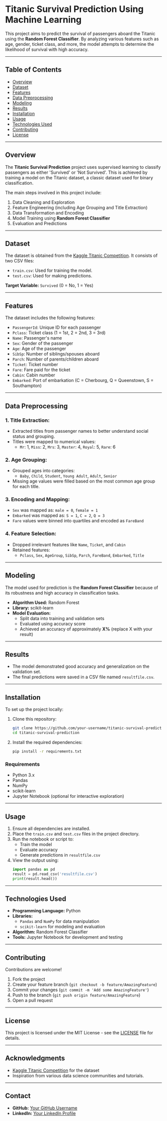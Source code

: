 # Titanic Survival Prediction Using Machine Learning

This project aims to predict the survival of passengers aboard the Titanic using the **Random Forest Classifier**. By analyzing various features such as age, gender, ticket class, and more, the model attempts to determine the likelihood of survival with high accuracy.

---

## Table of Contents
- [Overview](#overview)
- [Dataset](#dataset)
- [Features](#features)
- [Data Preprocessing](#data-preprocessing)
- [Modeling](#modeling)
- [Results](#results)
- [Installation](#installation)
- [Usage](#usage)
- [Technologies Used](#technologies-used)
- [Contributing](#contributing)
- [License](#license)

---

## Overview
The **Titanic Survival Prediction** project uses supervised learning to classify passengers as either 'Survived' or 'Not Survived'. This is achieved by training a model on the Titanic dataset, a classic dataset used for binary classification.

The main steps involved in this project include:
1. Data Cleaning and Exploration
2. Feature Engineering (including Age Grouping and Title Extraction)
3. Data Transformation and Encoding
4. Model Training using **Random Forest Classifier**
5. Evaluation and Predictions

---

## Dataset
The dataset is obtained from the [Kaggle Titanic Competition](https://www.kaggle.com/c/titanic/data). It consists of two CSV files:
- `train.csv`: Used for training the model.
- `test.csv`: Used for making predictions.

**Target Variable:** `Survived` (0 = No, 1 = Yes)

---

## Features
The dataset includes the following features:
- `PassengerId`: Unique ID for each passenger
- `Pclass`: Ticket class (1 = 1st, 2 = 2nd, 3 = 3rd)
- `Name`: Passenger's name
- `Sex`: Gender of the passenger
- `Age`: Age of the passenger
- `SibSp`: Number of siblings/spouses aboard
- `Parch`: Number of parents/children aboard
- `Ticket`: Ticket number
- `Fare`: Fare paid for the ticket
- `Cabin`: Cabin number
- `Embarked`: Port of embarkation (C = Cherbourg, Q = Queenstown, S = Southampton)

---

## Data Preprocessing
### 1. Title Extraction:
- Extracted titles from passenger names to better understand social status and grouping.
- Titles were mapped to numerical values:
  - `Mr`: 1, `Miss`: 2, `Mrs`: 3, `Master`: 4, `Royal`: 5, `Rare`: 6

### 2. Age Grouping:
- Grouped ages into categories:
  - `Baby`, `Child`, `Student`, `Young Adult`, `Adult`, `Senior`
- Missing age values were filled based on the most common age group for each title.

### 3. Encoding and Mapping:
- `Sex` was mapped as: `male = 0`, `female = 1`
- `Embarked` was mapped as: `S = 1`, `C = 2`, `Q = 3`
- `Fare` values were binned into quartiles and encoded as `FareBand`

### 4. Feature Selection:
- Dropped irrelevant features like `Name`, `Ticket`, and `Cabin`
- Retained features:
  - `Pclass`, `Sex`, `AgeGroup`, `SibSp`, `Parch`, `FareBand`, `Embarked`, `Title`

---

## Modeling
The model used for prediction is the **Random Forest Classifier** because of its robustness and high accuracy in classification tasks.

- **Algorithm Used:** Random Forest
- **Library:** scikit-learn
- **Model Evaluation:**
  - Split data into training and validation sets
  - Evaluated using accuracy score
  - Achieved an accuracy of approximately **X%** (replace X with your result)

---

## Results
- The model demonstrated good accuracy and generalization on the validation set.
- The final predictions were saved in a CSV file named `resultfile.csv`.

---

## Installation
To set up the project locally:
1. Clone this repository:
    ```sh
    git clone https://github.com/your-username/titanic-survival-prediction.git
    cd titanic-survival-prediction
    ```
2. Install the required dependencies:
    ```sh
    pip install -r requirements.txt
    ```

### Requirements
- Python 3.x
- Pandas
- NumPy
- scikit-learn
- Jupyter Notebook (optional for interactive exploration)

---

## Usage
1. Ensure all dependencies are installed.
2. Place the `train.csv` and `test.csv` files in the project directory.
3. Run the notebook or script to:
    - Train the model
    - Evaluate accuracy
    - Generate predictions in `resultfile.csv`
4. View the output using:
    ```python
    import pandas as pd
    result = pd.read_csv('resultfile.csv')
    print(result.head())
    ```

---

## Technologies Used
- **Programming Language:** Python
- **Libraries:** 
  - `Pandas` and `NumPy` for data manipulation
  - `scikit-learn` for modeling and evaluation
- **Algorithm:** Random Forest Classifier
- **Tools:** Jupyter Notebook for development and testing

---

## Contributing
Contributions are welcome! 
1. Fork the project
2. Create your feature branch (`git checkout -b feature/AmazingFeature`)
3. Commit your changes (`git commit -m 'Add some AmazingFeature'`)
4. Push to the branch (`git push origin feature/AmazingFeature`)
5. Open a pull request

---

## License
This project is licensed under the MIT License - see the [LICENSE](LICENSE) file for details.

---

## Acknowledgments
- [Kaggle Titanic Competition](https://www.kaggle.com/c/titanic/data) for the dataset
- Inspiration from various data science communities and tutorials.

---

## Contact
- **GitHub:** [Your GitHub Username](https://github.com/your-username)
- **LinkedIn:** [Your LinkedIn Profile](https://www.linkedin.com/in/your-profile)
